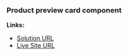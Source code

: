 ### Product preview card component

**Links:**
- [Solution URL](https://github.com/udulko2/product-preview-card-component)
- [Live Site URL](https://product-preview-card-component-b4c3f0.netlify.app)

